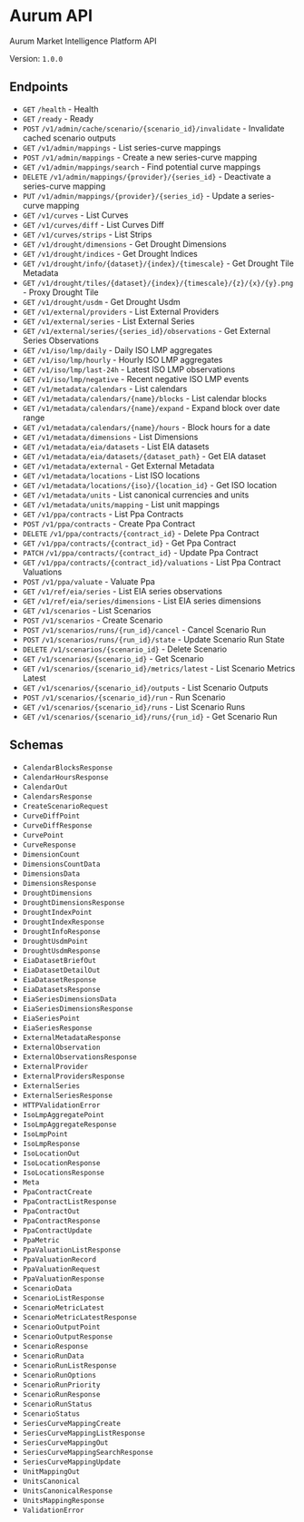 # Aurum API

Aurum Market Intelligence Platform API

Version: `1.0.0`

## Endpoints
- `GET` `/health` - Health
- `GET` `/ready` - Ready
- `POST` `/v1/admin/cache/scenario/{scenario_id}/invalidate` - Invalidate cached scenario outputs
- `GET` `/v1/admin/mappings` - List series-curve mappings
- `POST` `/v1/admin/mappings` - Create a new series-curve mapping
- `GET` `/v1/admin/mappings/search` - Find potential curve mappings
- `DELETE` `/v1/admin/mappings/{provider}/{series_id}` - Deactivate a series-curve mapping
- `PUT` `/v1/admin/mappings/{provider}/{series_id}` - Update a series-curve mapping
- `GET` `/v1/curves` - List Curves
- `GET` `/v1/curves/diff` - List Curves Diff
- `GET` `/v1/curves/strips` - List Strips
- `GET` `/v1/drought/dimensions` - Get Drought Dimensions
- `GET` `/v1/drought/indices` - Get Drought Indices
- `GET` `/v1/drought/info/{dataset}/{index}/{timescale}` - Get Drought Tile Metadata
- `GET` `/v1/drought/tiles/{dataset}/{index}/{timescale}/{z}/{x}/{y}.png` - Proxy Drought Tile
- `GET` `/v1/drought/usdm` - Get Drought Usdm
- `GET` `/v1/external/providers` - List External Providers
- `GET` `/v1/external/series` - List External Series
- `GET` `/v1/external/series/{series_id}/observations` - Get External Series Observations
- `GET` `/v1/iso/lmp/daily` - Daily ISO LMP aggregates
- `GET` `/v1/iso/lmp/hourly` - Hourly ISO LMP aggregates
- `GET` `/v1/iso/lmp/last-24h` - Latest ISO LMP observations
- `GET` `/v1/iso/lmp/negative` - Recent negative ISO LMP events
- `GET` `/v1/metadata/calendars` - List calendars
- `GET` `/v1/metadata/calendars/{name}/blocks` - List calendar blocks
- `GET` `/v1/metadata/calendars/{name}/expand` - Expand block over date range
- `GET` `/v1/metadata/calendars/{name}/hours` - Block hours for a date
- `GET` `/v1/metadata/dimensions` - List Dimensions
- `GET` `/v1/metadata/eia/datasets` - List EIA datasets
- `GET` `/v1/metadata/eia/datasets/{dataset_path}` - Get EIA dataset
- `GET` `/v1/metadata/external` - Get External Metadata
- `GET` `/v1/metadata/locations` - List ISO locations
- `GET` `/v1/metadata/locations/{iso}/{location_id}` - Get ISO location
- `GET` `/v1/metadata/units` - List canonical currencies and units
- `GET` `/v1/metadata/units/mapping` - List unit mappings
- `GET` `/v1/ppa/contracts` - List Ppa Contracts
- `POST` `/v1/ppa/contracts` - Create Ppa Contract
- `DELETE` `/v1/ppa/contracts/{contract_id}` - Delete Ppa Contract
- `GET` `/v1/ppa/contracts/{contract_id}` - Get Ppa Contract
- `PATCH` `/v1/ppa/contracts/{contract_id}` - Update Ppa Contract
- `GET` `/v1/ppa/contracts/{contract_id}/valuations` - List Ppa Contract Valuations
- `POST` `/v1/ppa/valuate` - Valuate Ppa
- `GET` `/v1/ref/eia/series` - List EIA series observations
- `GET` `/v1/ref/eia/series/dimensions` - List EIA series dimensions
- `GET` `/v1/scenarios` - List Scenarios
- `POST` `/v1/scenarios` - Create Scenario
- `POST` `/v1/scenarios/runs/{run_id}/cancel` - Cancel Scenario Run
- `POST` `/v1/scenarios/runs/{run_id}/state` - Update Scenario Run State
- `DELETE` `/v1/scenarios/{scenario_id}` - Delete Scenario
- `GET` `/v1/scenarios/{scenario_id}` - Get Scenario
- `GET` `/v1/scenarios/{scenario_id}/metrics/latest` - List Scenario Metrics Latest
- `GET` `/v1/scenarios/{scenario_id}/outputs` - List Scenario Outputs
- `POST` `/v1/scenarios/{scenario_id}/run` - Run Scenario
- `GET` `/v1/scenarios/{scenario_id}/runs` - List Scenario Runs
- `GET` `/v1/scenarios/{scenario_id}/runs/{run_id}` - Get Scenario Run

## Schemas
- `CalendarBlocksResponse`
- `CalendarHoursResponse`
- `CalendarOut`
- `CalendarsResponse`
- `CreateScenarioRequest`
- `CurveDiffPoint`
- `CurveDiffResponse`
- `CurvePoint`
- `CurveResponse`
- `DimensionCount`
- `DimensionsCountData`
- `DimensionsData`
- `DimensionsResponse`
- `DroughtDimensions`
- `DroughtDimensionsResponse`
- `DroughtIndexPoint`
- `DroughtIndexResponse`
- `DroughtInfoResponse`
- `DroughtUsdmPoint`
- `DroughtUsdmResponse`
- `EiaDatasetBriefOut`
- `EiaDatasetDetailOut`
- `EiaDatasetResponse`
- `EiaDatasetsResponse`
- `EiaSeriesDimensionsData`
- `EiaSeriesDimensionsResponse`
- `EiaSeriesPoint`
- `EiaSeriesResponse`
- `ExternalMetadataResponse`
- `ExternalObservation`
- `ExternalObservationsResponse`
- `ExternalProvider`
- `ExternalProvidersResponse`
- `ExternalSeries`
- `ExternalSeriesResponse`
- `HTTPValidationError`
- `IsoLmpAggregatePoint`
- `IsoLmpAggregateResponse`
- `IsoLmpPoint`
- `IsoLmpResponse`
- `IsoLocationOut`
- `IsoLocationResponse`
- `IsoLocationsResponse`
- `Meta`
- `PpaContractCreate`
- `PpaContractListResponse`
- `PpaContractOut`
- `PpaContractResponse`
- `PpaContractUpdate`
- `PpaMetric`
- `PpaValuationListResponse`
- `PpaValuationRecord`
- `PpaValuationRequest`
- `PpaValuationResponse`
- `ScenarioData`
- `ScenarioListResponse`
- `ScenarioMetricLatest`
- `ScenarioMetricLatestResponse`
- `ScenarioOutputPoint`
- `ScenarioOutputResponse`
- `ScenarioResponse`
- `ScenarioRunData`
- `ScenarioRunListResponse`
- `ScenarioRunOptions`
- `ScenarioRunPriority`
- `ScenarioRunResponse`
- `ScenarioRunStatus`
- `ScenarioStatus`
- `SeriesCurveMappingCreate`
- `SeriesCurveMappingListResponse`
- `SeriesCurveMappingOut`
- `SeriesCurveMappingSearchResponse`
- `SeriesCurveMappingUpdate`
- `UnitMappingOut`
- `UnitsCanonical`
- `UnitsCanonicalResponse`
- `UnitsMappingResponse`
- `ValidationError`
